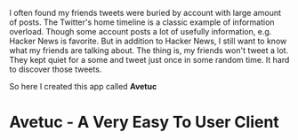 I often found my friends tweets were buried by account with large amount of posts. The Twitter's home timeline is a classic example of information overload. Though some account posts a lot of usefully information, e.g. Hacker News is favorite. But in addition to Hacker News, I still want to know what my friends are talking about. The thing is, my friends won't tweet a lot. They kept quiet for a some and tweet just once in some random time. It hard to discover those tweets.

So here I created this app called **Avetuc**

# Avetuc - A Very Easy To User Client
